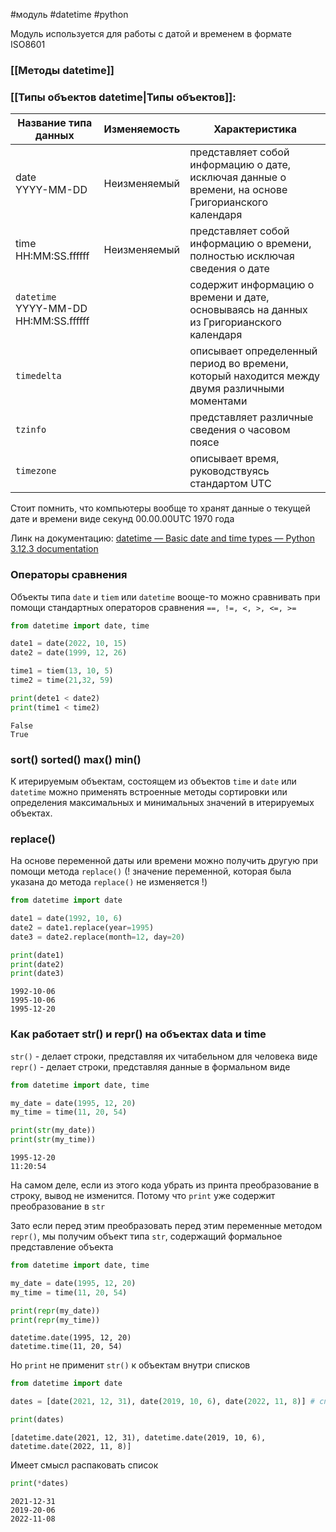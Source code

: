 #модуль #datetime #python 


Модуль используется для работы с датой и временем в формате ISO8601
### [[Методы datetime]]

### [[Типы объектов datetime|Типы объектов]]:

| **Название типа данных**                    | Изменяемость | **Характеристика**                                                                                  |
| ------------------------------------------- | ------------ | --------------------------------------------------------------------------------------------------- |
| date<br>YYYY-MM-DD                          | Неизменяемый | представляет собой информацию о дате, исключая данные о времени, на основе Григорианского календаря |
| time<br>HH:MM:SS.ffffff                     | Неизменяемый | представляет собой информацию о времени, полностью исключая сведения о дате                         |
| `datetime`<br>YYYY-MM-DD<br>HH:MM:SS.ffffff |              | содержит информацию о времени и дате, основываясь на данных из Григорианского календаря             |
| `timedelta`                                 |              | описывает определенный период во времени, который находится между двумя различными моментами        |
| `tzinfo`                                    |              | представляет различные сведения о часовом поясе                                                     |
| `timezone`                                  |              | описывает время, руководствуясь стандартом UTC                                                      |
Стоит помнить, что компьютеры вообще то хранят данные о текущей дате и времени виде секунд 00.00.00UTC 1970 года

Линк на документацию:
[datetime — Basic date and time types — Python 3.12.3 documentation](https://docs.python.org/3/library/datetime.html)
### Операторы сравнения

Объекты типа `date` и `tiem` или `datetime` вооще-то можно сравнивать при помощи стандартных операторов сравнения `==, !=, <, >, <=, >=`
```python
from datetime import date, time

date1 = date(2022, 10, 15)
date2 = date(1999, 12, 26)

time1 = tiem(13, 10, 5)
time2 = time(21,32, 59)

print(dete1 < date2)
print(time1 < time2)
```
```
False
True
```
### sort() sorted() max() min()

К итерируемым объектам, состоящем из объектов `time` и `date` или `datetime` можно применять встроенные методы сортировки или определения максимальных и минимальных значений в итерируемых объектах.
### replace()

На основе переменной даты или времени можно получить другую при помощи метода `replace()` (! значение переменной, которая была указана до метода `replace()` не изменяется !)
```python
from datetime import date

date1 = date(1992, 10, 6)
date2 = date1.replace(year=1995)
date3 = date2.replace(month=12, day=20)

print(date1)
print(date2)
print(date3)
```
```
1992-10-06
1995-10-06
1995-12-20
```
### Как работает str() и repr() на объектах data и time

`str()` - делает строки, представляя их читабельном для человека виде
`repr()` - делает строки, представляя данные в формальном виде
```python
from datetime import date, time

my_date = date(1995, 12, 20)
my_time = time(11, 20, 54)

print(str(my_date))
print(str(my_time))
```
```
1995-12-20
11:20:54
```
На самом деле, если из этого кода убрать из принта преобразование в строку, вывод не изменится. Потому что `print` уже содержит преобразование в `str`

Зато если перед этим преобразовать перед этим переменные методом `repr()`, мы получим объект типа `str`, содержащий формальное представление объекта
```python
from datetime import date, time

my_date = date(1995, 12, 20)
my_time = time(11, 20, 54)

print(repr(my_date))
print(repr(my_time))
```
```
datetime.date(1995, 12, 20)
datetime.time(11, 20, 54)
```

Но `print` не применит `str()` к объектам внутри списков
```python
from datetime import date 

dates = [date(2021, 12, 31), date(2019, 10, 6), date(2022, 11, 8)] # список дат 

print(dates)
```
```
[datetime.date(2021, 12, 31), datetime.date(2019, 10, 6), datetime.date(2022, 11, 8)]
```
Имеет смысл распаковать список
```python
print(*dates)
```
```
2021-12-31
2019-20-06
2022-11-08
```
